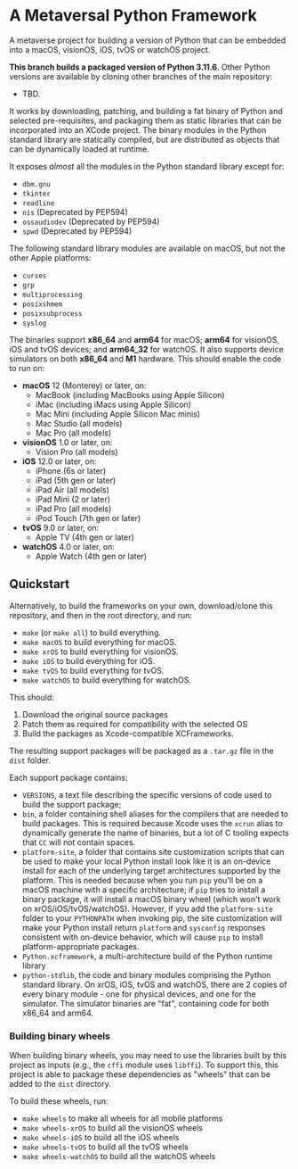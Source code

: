 # A Metaversal Python Framework

A metaverse project for building a version of Python that can be embedded
into a macOS, visionOS, iOS, tvOS or watchOS project.

**This branch builds a packaged version of Python 3.11.6**.
Other Python versions are available by cloning other branches of the main
repository:

* TBD.

It works by downloading, patching, and building a fat binary of Python and selected
pre-requisites, and packaging them as static libraries that can be incorporated into an
XCode project. The binary modules in the Python standard library are statically
compiled, but are distributed as objects that can be dynamically loaded at runtime.

It exposes *almost* all the modules in the Python standard library except for:

* ``dbm.gnu``
* ``tkinter``
* ``readline``
* ``nis`` (Deprecated by PEP594)
* ``ossaudiodev`` (Deprecated by PEP594)
* ``spwd`` (Deprecated by PEP594)

The following standard library modules are available on macOS, but not the other
Apple platforms:

* ``curses``
* ``grp``
* ``multiprocessing``
* ``posixshmem``
* ``posixsubprocess``
* ``syslog``

The binaries support **x86_64** and **arm64** for macOS; **arm64** for visionOS,
iOS and tvOS devices; and **arm64_32** for watchOS. It also supports device simulators
on both **x86_64** and **M1** hardware. This should enable the code to run on:

* **macOS** 12 (Monterey) or later, on:
    * MacBook (including MacBooks using Apple Silicon)
    * iMac (including iMacs using Apple Silicon)
    * Mac Mini (including Apple Silicon Mac minis)
    * Mac Studio (all models)
    * Mac Pro (all models)
* **visionOS** 1.0 or later, on:
    * Vision Pro (all models)
* **iOS** 12.0 or later, on:
    * iPhone (6s or later)
    * iPad (5th gen or later)
    * iPad Air (all models)
    * iPad Mini (2 or later)
    * iPad Pro (all models)
    * iPod Touch (7th gen or later)
* **tvOS** 9.0 or later, on:
    * Apple TV (4th gen or later)
* **watchOS** 4.0 or later, on:
    * Apple Watch (4th gen or later)

## Quickstart

Alternatively, to build the frameworks on your own, download/clone this
repository, and then in the root directory, and run:

* ``make`` (or ``make all``) to build everything.
* ``make macOS`` to build everything for macOS.
* ``make xrOS`` to build everything for visionOS.
* ``make iOS`` to build everything for iOS.
* ``make tvOS`` to build everything for tvOS.
* ``make watchOS`` to build everything for watchOS.

This should:

1. Download the original source packages
2. Patch them as required for compatibility with the selected OS
3. Build the packages as Xcode-compatible XCFrameworks.

The resulting support packages will be packaged as a ``.tar.gz`` file in the ``dist`` folder.

Each support package contains:

* ``VERSIONS``, a text file describing the specific versions of code used to build the
  support package;
* ``bin``, a folder containing shell aliases for the compilers that are needed
  to build packages. This is required because Xcode uses the ``xcrun`` alias to
  dynamically generate the name of binaries, but a lot of C tooling expects that ``CC``
  will not contain spaces.
* ``platform-site``, a folder that contains site customization scripts that can be used
  to make your local Python install look like it is an on-device install for each of the
  underlying target architectures supported by the platform. This is needed because when
  you run ``pip`` you'll be on a macOS machine with a specific architecture; if ``pip``
  tries to install a binary package, it will install a macOS binary wheel (which won't
  work on xrOS/iOS/tvOS/watchOS). However, if you add the ``platform-site`` folder to your
  ``PYTHONPATH`` when invoking pip, the site customization will make your Python install
  return ``platform`` and ``sysconfig`` responses consistent with on-device behavior,
  which will cause ``pip`` to install platform-appropriate packages.
* ``Python.xcframework``, a multi-architecture build of the Python runtime library
* ``python-stdlib``, the code and binary modules comprising the Python standard library.
  On xrOS, iOS, tvOS and watchOS, there are 2 copies of every binary module - one for physical
  devices, and one for the simulator. The simulator binaries are "fat", containing code
  for both x86_64 and arm64.

### Building binary wheels

When building binary wheels, you may need to use the libraries built by this
project as inputs (e.g., the `cffi` module uses `libffi`). To support this, this
project is able to package these dependencies as "wheels" that can be added to
the ``dist`` directory.

To build these wheels, run:

* ``make wheels`` to make all wheels for all mobile platforms
* ``make wheels-xrOS`` to build all the visionOS wheels
* ``make wheels-iOS`` to build all the iOS wheels
* ``make wheels-tvOS`` to build all the tvOS wheels
* ``make wheels-watchOS`` to build all the watchOS wheels
